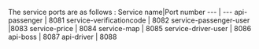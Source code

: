 The service ports are as follows :
Service name|Port number
--- | ---
api-passenger | 8081
service-verificationcode | 8082
service-passenger-user |8083
service-price | 8084
service-map | 8085
service-driver-user | 8086
api-boss | 8087
api-driver | 8088
